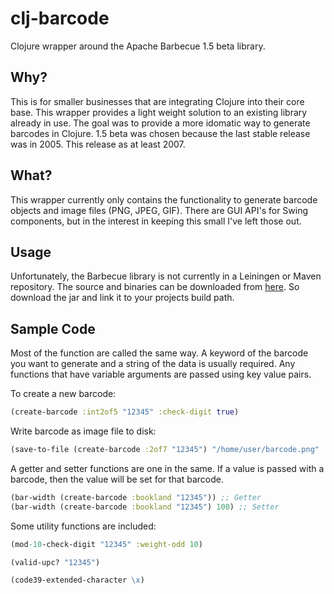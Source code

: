 # clj-barcode

Clojure wrapper around the Apache Barbecue 1.5 beta library.

## Why?
This is for smaller businesses that are integrating Clojure into their core base. This wrapper provides a light weight solution to an existing library already in use. The goal was to provide a more idomatic way to generate barcodes in Clojure. 1.5 beta was chosen because the last stable release was in 2005. This release as at least 2007.

## What?
This wrapper currently only contains the functionality to generate barcode objects and image files (PNG, JPEG, GIF). There are GUI API's for Swing components, but in the interest in keeping this small I've left those out.

## Usage

Unfortunately, the Barbecue library is not currently in a Leiningen or Maven repository. The source and binaries can be downloaded from [here](http://sourceforge.net/projects/barbecue/files/barbecue/1.0.6d/). So download the jar and link it to your projects build path.

## Sample Code

Most of the function are called the same way. A keyword of the barcode you want to generate and a string of the data is usually required. Any functions that have variable arguments are passed using key value pairs.

To create a new barcode:
```clojure
(create-barcode :int2of5 "12345" :check-digit true)
```

Write barcode as image file to disk:
```clojure
(save-to-file (create-barcode :2of7 "12345") "/home/user/barcode.png" :png)
```

A getter and setter functions are one in the same. If a value is passed with a barcode, then the value will be set for that barcode.
```clojure
(bar-width (create-barcode :bookland "12345")) ;; Getter
(bar-width (create-barcode :bookland "12345") 100) ;; Setter
```
Some utility functions are included:
```clojure
(mod-10-check-digit "12345" :weight-odd 10)

(valid-upc? "12345")

(code39-extended-character \x)
```
